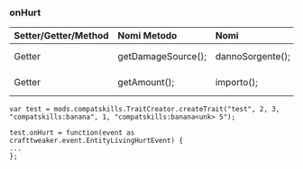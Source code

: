 ### onHurt

| Setter/Getter/Method | Nomi Metodo        | Nomi             | Input/Output                                                   |
|:-------------------- |:------------------ |:---------------- | -------------------------------------------------------------- |
| Getter               | getDamageSource(); | dannoSorgente(); | Restituisce un [IDamageSource](/Vanilla/Damage/IDamageSource/) |
| Getter               | getAmount();       | importo();       | Restituisce un Fluttuante                                      |

    var test = mods.compatskills.TraitCreator.createTrait("test", 2, 3, "compatskills:banana", 1, "compatskills:banana<unk> 5");
    
    test.onHurt = function(event as crafttweaker.event.EntityLivingHurtEvent) {
    ...
    };